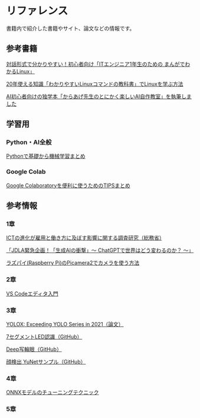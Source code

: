 
# リファレンス
書籍内で紹介した書籍やサイト、論文などの情報です。

## 参考書籍

[対話形式で分かりやすい！初心者向け「ITエンジニア1年生のための まんがでわかるLinux」](https://karaage.hatenadiary.jp/entry/2022/04/20/073000)

[20年使える知識「わかりやすいLinuxコマンドの教科書」でLinuxを学ぶ方法](https://karaage.hatenadiary.jp/entry/2021/10/22/073000)

[AI初心者向けの独学本「からあげ先生のとにかく楽しいAI自作教室」を執筆しました](https://karaage.hatenadiary.jp/entry/2020/12/11/073000)


## 学習用

### Python・AI全般

[Pythonで基礎から機械学習まとめ](https://karaage.hatenadiary.jp/machine-learning-study)


### Google Colab

[Google Colaboratoryを便利に使うためのTIPSまとめ](https://karaage.hatenadiary.jp/entry/2018/12/17/073000)

## 参考情報

### 1章

[ICTの進化が雇用と働き方に及ぼす影響に関する調査研究（総務省）](https://www.soumu.go.jp/johotsusintokei/linkdata/h28_03_houkoku.pdf)　

[「JDLA緊急企画！「生成AIの衝撃」～ ChatGPTで世界はどう変わるのか？ ～」](https://www.youtube.com/watch?v=TVaB5R4-uOE)

[ラズパイ(Raspberry Pi)のPicamera2でカメラを使う方法](https://zenn.dev/karaage0703/articles/96013d71ab764c)

### 2章

[VS Codeエディタ入門](https://zenn.dev/karaage0703/books/80b6999d429abc8051bb)

### 3章

[YOLOX: Exceeding YOLO Series in 2021（論文）](https://arxiv.org/abs/2107.08430)

[7セグメントLED認識（GitHub）](https://github.com/Kazuhito00/7segment-display-reader)

[Deep写輪眼（GitHub）](https://github.com/Kazuhito00/NARUTO-HandSignDetection)

[顔検出 YuNetサンプル（GitHub）](https://github.com/Kazuhito00/YuNet-ONNX-TFLite-Sample)

### 4章

[ONNXモデルのチューニングテクニック](https://cyberagent.ai/blog/tech/17300/)

### 5章

